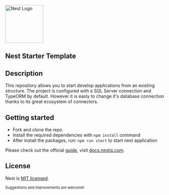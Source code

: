 <p>
  <a href="http://nestjs.com/" target="blank">
    <img style="display:inline" src="https://nestjs.com/img/logo_text.svg" width="120" alt="Nest Logo" /></a> 
    <h2>Nest Starter Template</h2>
</p>

## Description
This repository allows you to start develop applications from an existing structure. The project is configured with a SQL Server connection and TypeORM by default. However it is easly to change it's database connection thanks to its great ecosystem of connectors.


## Getting started

* Fork and clone the repo
* Install the required dependencies with `npm install` command
* After install the packages, run: `npm run start` to start nest application


Please check out the official [guide](https://docs.nestjs.com), visit [docs.nestjs.com](https://docs.nestjs.com).


## License

Nest is [MIT licensed](LICENSE).

<small>Suggestions and improvements are welcome!</small>